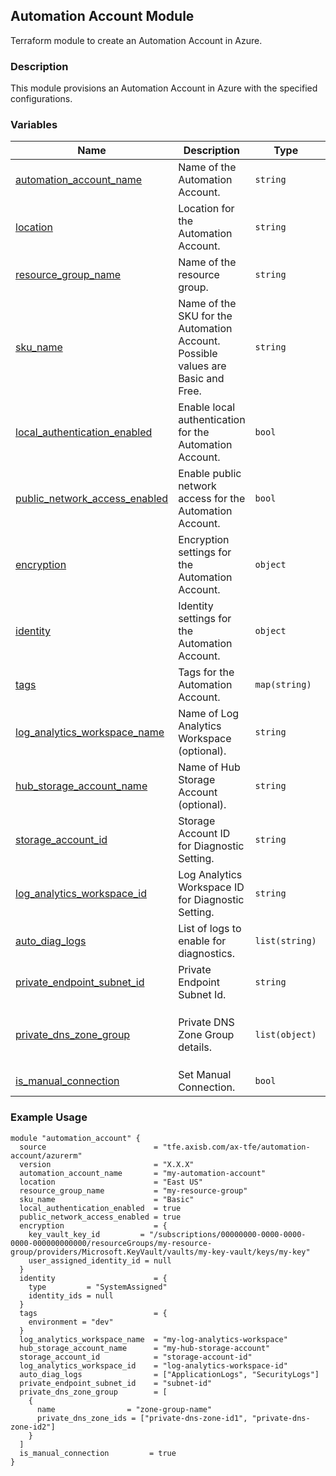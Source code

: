 ## **Automation Account Module**

Terraform module to create an Automation Account in Azure.

### **Description**

This module provisions an Automation Account in Azure with the specified configurations.

### **Variables**

| Name | Description | Type | Required | Default | Example |
|------|-------------|------|----------|---------|:-------:|
| <a name="input_automation_account_name"></a>[automation_account_name](#input\_automation_account_name) | Name of the Automation Account. | `string` | Yes | `""` | `"my-automation-account"` |
| <a name="input_location"></a>[location](#input\_location) | Location for the Automation Account. | `string` | Yes | `""` | `"East US"` |
| <a name="input_resource_group_name"></a>[resource_group_name](#input\_resource_group_name) | Name of the resource group. | `string` | Yes | `""` | `"my-resource-group"` |
| <a name="input_sku_name"></a>[sku_name](#input\_sku_name) | Name of the SKU for the Automation Account. Possible values are Basic and Free. | `string` | Yes | `""` | `"Basic"` |
| <a name="input_local_authentication_enabled"></a>[local_authentication_enabled](#input\_local_authentication_enabled) | Enable local authentication for the Automation Account. | `bool` | No | `true` | `true` |
| <a name="input_public_network_access_enabled"></a>[public_network_access_enabled](#input\_public_network_access_enabled) | Enable public network access for the Automation Account. | `bool` | No | `true` | `true` |
| <a name="input_encryption"></a>[encryption](#input\_encryption) | Encryption settings for the Automation Account. | `object` | No | `null` | `{ key_vault_key_id = "vault-key-id", user_assigned_identity_id = "identity-id" }` |
| <a name="input_identity"></a>[identity](#input\_identity) | Identity settings for the Automation Account. | `object` | No | `null` | `{ type = "SystemAssigned", identity_ids = ["identity-id"] }` |
| <a name="input_tags"></a>[tags](#input\_tags) | Tags for the Automation Account. | `map(string)` | No | `{}` | `{ environment = "dev" }` |
| <a name="input_log_analytics_workspace_name"></a>[log_analytics_workspace_name](#input\_log_analytics_workspace_name) | Name of Log Analytics Workspace (optional). | `string` | No | `null` | `"my-log-analytics-workspace"` |
| <a name="input_hub_storage_account_name"></a>[hub_storage_account_name](#input\_hub_storage_account_name) | Name of Hub Storage Account (optional). | `string` | No | `null` | `"my-hub-storage-account"` |
| <a name="input_storage_account_id"></a>[storage_account_id](#input\_storage_account_id) | Storage Account ID for Diagnostic Setting. | `string` | No | `null` | `"storage-account-id"` |
| <a name="input_log_analytics_workspace_id"></a>[log_analytics_workspace_id](#input\_log_analytics_workspace_id) | Log Analytics Workspace ID for Diagnostic Setting. | `string` | No | `null` | `"log-analytics-workspace-id"` |
| <a name="input_auto_diag_logs"></a>[auto_diag_logs](#input\_auto_diag_logs) | List of logs to enable for diagnostics. | `list(string)` | No | `[]` | `["ApplicationLogs", "SecurityLogs"]` |
| <a name="input_private_endpoint_subnet_id"></a>[private_endpoint_subnet_id](#input\_private_endpoint_subnet_id) | Private Endpoint Subnet Id. | `string` | No | `null` | `"subnet-id"` |
| <a name="input_private_dns_zone_group"></a>[private_dns_zone_group](#input\_private_dns_zone_group) | Private DNS Zone Group details. | `list(object)` | No | `[]` | `[{ name = "zone-group-name", private_dns_zone_ids = ["private-dns-zone-id1", "private-dns-zone-id2"] }]` |
| <a name="input_is_manual_connection"></a>[is_manual_connection](#input\_is_manual_connection) | Set Manual Connection. | `bool` | No | `false` | `true` |

### **Example Usage**

```hcl
module "automation_account" {
  source                        = "tfe.axisb.com/ax-tfe/automation-account/azurerm"
  version                       = "X.X.X"
  automation_account_name       = "my-automation-account"
  location                      = "East US"
  resource_group_name           = "my-resource-group"
  sku_name                      = "Basic"
  local_authentication_enabled  = true
  public_network_access_enabled = true
  encryption                    = {
    key_vault_key_id         = "/subscriptions/00000000-0000-0000-0000-000000000000/resourceGroups/my-resource-group/providers/Microsoft.KeyVault/vaults/my-key-vault/keys/my-key"
    user_assigned_identity_id = null
  }
  identity                      = {
    type         = "SystemAssigned"
    identity_ids = null
  }
  tags                          = {
    environment = "dev"
  }
  log_analytics_workspace_name  = "my-log-analytics-workspace"
  hub_storage_account_name      = "my-hub-storage-account"
  storage_account_id            = "storage-account-id"
  log_analytics_workspace_id    = "log-analytics-workspace-id"
  auto_diag_logs                = ["ApplicationLogs", "SecurityLogs"]
  private_endpoint_subnet_id    = "subnet-id"
  private_dns_zone_group        = [
    {
      name                = "zone-group-name"
      private_dns_zone_ids = ["private-dns-zone-id1", "private-dns-zone-id2"]
    }
  ]
  is_manual_connection         = true
}
